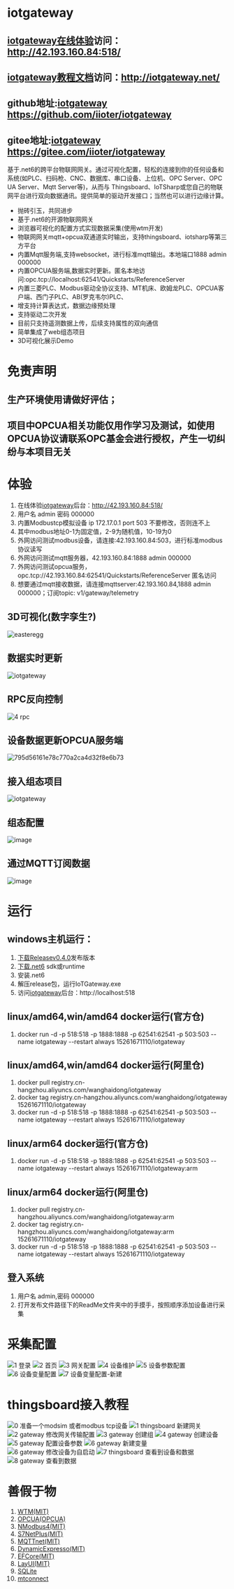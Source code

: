 # iotgateway 
## [iotgateway在线体验](http://42.193.160.84:518/)访问：http://42.193.160.84:518/
## [iotgateway教程文档](http://42.193.160.84/)访问：http://iotgateway.net/
## github地址:[iotgateway](https://github.com/iioter/iotgateway/) https://github.com/iioter/iotgateway
## gitee地址:[iotgateway](https://gitee.com/iioter/iotgateway/) https://gitee.com/iioter/iotgateway
基于.net6的跨平台物联网网关。通过可视化配置，轻松的连接到你的任何设备和系统(如PLC、扫码枪、CNC、数据库、串口设备、上位机、OPC Server、OPC UA Server、Mqtt Server等)，从而与 Thingsboard、IoTSharp或您自己的物联网平台进行双向数据通讯。提供简单的驱动开发接口；当然也可以进行边缘计算。

* 抛砖引玉，共同进步
* 基于.net6的开源物联网网关
* 浏览器可视化的配置方式实现数据采集(使用wtm开发)
* 物联网网关mqtt+opcua双通道实时输出，支持thingsboard、iotsharp等第三方平台
* 内置Mqtt服务端,支持websocket，进行标准mqtt输出。本地端口1888 admin 000000
* 内置OPCUA服务端,数据实时更新。匿名本地访问:opc.tcp://localhost:62541/Quickstarts/ReferenceServer
* 内置三菱PLC、Modbus驱动全协议支持、MT机床、欧姆龙PLC、OPCUA客户端、西门子PLC、AB(罗克韦尔)PLC、
* 增支持计算表达式，数据边缘预处理
* 支持驱动二次开发
* 目前只支持遥测数据上传，后续支持属性的双向通信
* 简单集成了web组态项目
* 3D可视化展示Demo


# 免责声明
## 生产环境使用请做好评估；
## 项目中OPCUA相关功能仅用作学习及测试，如使用OPCUA协议请联系OPC基金会进行授权，产生一切纠纷与本项目无关

# 体验
1. 在线体验[iotgateway](http://42.193.160.84:518/)后台：http://42.193.160.84:518/
2. 用户名 admin 密码 000000
3. 内置Modbustcp模拟设备 ip 172.17.0.1 port 503 不要修改，否则连不上
4. 其中modbus地址0-1为固定值，2-9为随机值，10-19为0
5. 外网访问测试modbus设备，请连接:42.193.160.84:503，进行标准modbus协议读写
6. 外网访问测试mqtt服务器，42.193.160.84:1888 admin 000000
7. 外网访问测试opcua服务，opc.tcp://42.193.160.84:62541/Quickstarts/ReferenceServer 匿名访问
8. 想要通过mqtt接收数据，请连接mqttserver:42.193.160.84,1888 admin 000000；订阅topic: v1/gateway/telemetry
## 3D可视化(数字孪生?)
![easteregg](https://user-images.githubusercontent.com/29589505/147798707-cf4de713-9bb6-48c1-88a6-ac9f703f89d2.gif)
## 数据实时更新
![iotgateway](https://user-images.githubusercontent.com/29589505/147055534-3954039c-2723-4fc3-8981-c9ce3bb0163e.gif)
## RPC反向控制
![4 rpc](https://user-images.githubusercontent.com/29589505/163549468-33ef7017-391c-4c80-833e-fab08f4bb569.gif)
## 设备数据更新OPCUA服务端
![795d56161e78c770a2ca4d32f8e6b73](https://user-images.githubusercontent.com/29589505/147349299-f1fc1152-c758-47a4-a0c1-85da1895db9c.png)
## 接入组态项目
![iotgateway](https://user-images.githubusercontent.com/29589505/147056511-14611d19-8498-4a3c-bd67-3749ab75462f.gif)
## 组态配置
![image](https://user-images.githubusercontent.com/29589505/146880219-454ffa90-a153-47a9-9b54-962bf95bfa7f.png)
## 通过MQTT订阅数据
![image](https://user-images.githubusercontent.com/29589505/145837715-c0529db4-f2aa-47f7-aca6-db101642f820.png)


# 运行
## windows主机运行：
1. [下载Releasev0.4.0](https://github.com/iioter/iotgateway/releases/download/v0.4.0/iotgateway-v0.4.0.zip)发布版本
2. [下载.net6](https://dotnet.microsoft.com/en-us/download/dotnet/6.0) sdk或runtime
3. 安装.net6 
4. 解压release包，运行IoTGateway.exe
5. 访问[iotgateway](http://localhost:518/)后台：http://localhost:518

## linux/amd64,win/amd64 docker运行(官方仓)
1. docker run -d -p 518:518 -p 1888:1888 -p 62541:62541 -p 503:503 --name iotgateway --restart always 15261671110/iotgateway
## linux/amd64,win/amd64 docker运行(阿里仓)
1. docker pull registry.cn-hangzhou.aliyuncs.com/wanghaidong/iotgateway 
2. docker tag registry.cn-hangzhou.aliyuncs.com/wanghaidong/iotgateway 15261671110/iotgateway
3. docker run -d -p 518:518 -p 1888:1888 -p 62541:62541 -p 503:503 --name iotgateway --restart always 15261671110/iotgateway
 
## linux/arm64 docker运行(官方仓)
1. docker run -d -p 518:518 -p 1888:1888 -p 62541:62541 -p 503:503 --name iotgateway --restart always 15261671110/iotgateway:arm
## linux/arm64 docker运行(阿里仓)
1. docker pull registry.cn-hangzhou.aliyuncs.com/wanghaidong/iotgateway:arm 
2. docker tag registry.cn-hangzhou.aliyuncs.com/wanghaidong/iotgateway:arm 15261671110/iotgateway
3. docker run -d -p 518:518 -p 1888:1888 -p 62541:62541 -p 503:503 --name iotgateway --restart always 15261671110/iotgateway

## 登入系统
1. 用户名 admin,密码 000000
2. 打开发布文件路径下的ReadMe文件夹中的手摸手，按照顺序添加设备进行采集
# 采集配置
![1 登录](https://user-images.githubusercontent.com/29589505/145705166-d5818557-4ba1-4e7b-b8d8-8f5f4b28868f.png)
![2 首页](https://user-images.githubusercontent.com/29589505/145705168-94b3ff0c-2f5c-4a31-8e83-c2ed799320ce.png)
![3 网关配置](https://user-images.githubusercontent.com/29589505/145705172-2a10d11b-436d-4a2c-86bf-cf6aa5dade07.png)
![4 设备维护](https://user-images.githubusercontent.com/29589505/145705173-7c9ccc0e-e1ab-49ba-af28-0e5c654a57e3.png)
![5 设备参数配置](https://user-images.githubusercontent.com/29589505/145705174-95a14642-dd30-4e73-803d-5f998f297842.png)
![6 设备变量配置](https://user-images.githubusercontent.com/29589505/145705175-fb11013f-55f8-4123-b770-aaf41706a7aa.png)
![7 设备变量配置-新建](https://user-images.githubusercontent.com/29589505/145705178-52c7580f-1793-4c9a-935b-658d21946aa1.png)
# thingsboard接入教程
![0 准备一个modsim 或者modbus tcp设备](https://user-images.githubusercontent.com/29589505/145705255-18e8d649-6a08-4dc7-96b3-6bdf8fc23cb4.png)
![1 thingsboard  新建网关](https://user-images.githubusercontent.com/29589505/145705256-1e01030f-2ccb-464e-a3cc-784d5a7c1c91.png)
![2 gateway 修改网关传输配置](https://user-images.githubusercontent.com/29589505/145705260-3f9f36c9-c163-4853-9787-677926989af3.png)
![3 gateway 创建组](https://user-images.githubusercontent.com/29589505/145705261-c605c825-d463-491d-ad32-1a3c245e2ee3.png)
![4 gateway 创建设备](https://user-images.githubusercontent.com/29589505/145705263-d3ea2a6b-7ea3-491a-bcd1-20e8dc770922.png)
![5 gateway 配置设备参数](https://user-images.githubusercontent.com/29589505/145705264-6db386ba-e68e-4a7f-acff-44f55ce25e73.png)
![6 gateway 新建变量](https://user-images.githubusercontent.com/29589505/145705265-44a0da5d-6d16-4463-a755-626d93dc121c.png)
![6 gateway 修改设备为自启动](https://user-images.githubusercontent.com/29589505/145705269-c816789c-cd67-4c01-973f-ae4f10eb41d9.png)
![7 thingsboard 查看到设备和数据](https://user-images.githubusercontent.com/29589505/145705270-31d8884f-7f6f-4ff5-a6bb-1d57a97012f4.png)
![8 gateway 查看到数据](https://user-images.githubusercontent.com/29589505/145705271-cb80b80e-006e-4312-8843-6d0ae9457cb1.png)




# 善假于物
1. [WTM(MIT)](https://github.com/dotnetcore/WTM)
2. [OPCUA(OPCUA)](https://github.com/OPCFoundation/UA-.NETStandard)
3. [NModbus4(MIT)](https://github.com/NModbus4/NModbus4)
4. [S7NetPlus(MIT)](https://github.com/S7NetPlus/s7netplus)
5. [MQTTnet(MIT)](https://github.com/chkr1011/MQTTnet)
6. [DynamicExpresso(MIT)](https://github.com/dynamicexpresso/DynamicExpresso)
7. [EFCore(MIT)](https://github.com/dotnet/efcore)
8. [LayUI(MIT)](https://github.com/sentsin/layui)
9. [SQLite](https://github.com/sqlite/sqlite)
10. [mtconnect ](https://github.com/ctacke/mtconnect)
